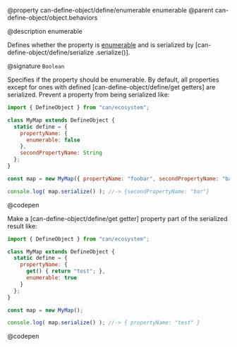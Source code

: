 @property can-define-object/define/enumerable enumerable
@parent can-define-object/object.behaviors

@description enumerable

Defines whether the property is [enumerable](https://developer.mozilla.org/en-US/docs/Web/JavaScript/Enumerability_and_ownership_of_properties) and is serialized by [can-define-object/define/serialize .serialize()].

@signature `Boolean`

  Specifies if the property should be enumerable.  By default, all properties except for
  ones with defined [can-define-object/define/get getters] are serialized. Prevent a property
  from being serialized like:

  ```js
  import { DefineObject } from "can/ecosystem";

  class MyMap extends DefineObject {
    static define = {
      propertyName: {
        enumerable: false
      },
      secondPropertyName: String
    };
  }

  const map = new MyMap({ propertyName: "foobar", secondPropertyName: "bar" });

  console.log( map.serialize() ); //-> {secondPropertyName: "bar"}
  ```
  @codepen

  Make a [can-define-object/define/get getter] property part of the serialized result like:

  ```js
  import { DefineObject } from "can/ecosystem";

  class MyMap extends DefineObject {
    static define = {
      propertyName: {
        get() { return "test"; },
        enumerable: true
      }
    };
  }

  const map = new MyMap();

  console.log( map.serialize() ); //-> { propertyName: "test" }
  ```
  @codepen
